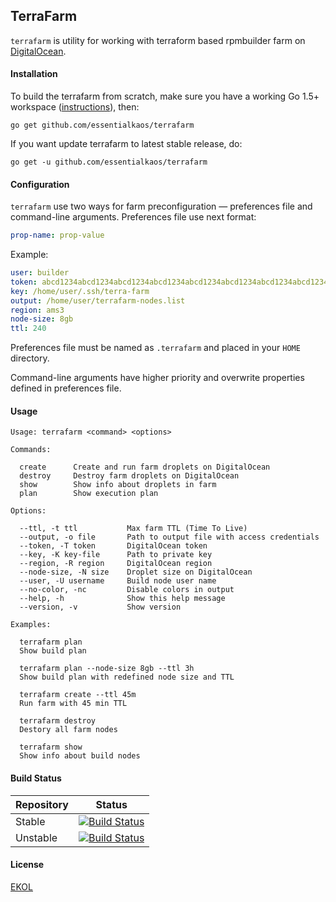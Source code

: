 ## TerraFarm

`terrafarm` is utility for working with terraform based rpmbuilder farm on [DigitalOcean](https://www.digitalocean.com).

#### Installation

To build the terrafarm from scratch, make sure you have a working Go 1.5+ workspace ([instructions](https://golang.org/doc/install)), then:

```
go get github.com/essentialkaos/terrafarm
```

If you want update terrafarm to latest stable release, do:

```
go get -u github.com/essentialkaos/terrafarm
```

#### Configuration

`terrafarm` use two ways for farm preconfiguration — preferences file and command-line arguments. Preferences file use next format:

```yaml
prop-name: prop-value
```

Example:

```yaml
user: builder
token: abcd1234abcd1234abcd1234abcd1234abcd1234abcd1234abcd1234abcd1234
key: /home/user/.ssh/terra-farm
output: /home/user/terrafarm-nodes.list
region: ams3
node-size: 8gb
ttl: 240
```

Preferences file must be named as `.terrafarm` and placed in your `HOME` directory.

Command-line arguments have higher priority and overwrite properties defined in preferences file.

#### Usage

```
Usage: terrafarm <command> <options>

Commands:

  create      Create and run farm droplets on DigitalOcean
  destroy     Destroy farm droplets on DigitalOcean
  show        Show info about droplets in farm
  plan        Show execution plan

Options:

  --ttl, -t ttl           Max farm TTL (Time To Live)
  --output, -o file       Path to output file with access credentials
  --token, -T token       DigitalOcean token
  --key, -K key-file      Path to private key
  --region, -R region     DigitalOcean region
  --node-size, -N size    Droplet size on DigitalOcean
  --user, -U username     Build node user name
  --no-color, -nc         Disable colors in output
  --help, -h              Show this help message
  --version, -v           Show version

Examples:

  terrafarm plan
  Show build plan

  terrafarm plan --node-size 8gb --ttl 3h
  Show build plan with redefined node size and TTL

  terrafarm create --ttl 45m
  Run farm with 45 min TTL

  terrafarm destroy
  Destory all farm nodes

  terrafarm show
  Show info about build nodes

```

#### Build Status

| Repository | Status |
|------------|--------|
| Stable | [![Build Status](https://travis-ci.org/essentialkaos/terrafarm.svg?branch=master)](https://travis-ci.org/essentialkaos/terrafarm) |
| Unstable | [![Build Status](https://travis-ci.org/essentialkaos/terrafarm.svg?branch=develop)](https://travis-ci.org/essentialkaos/terrafarm) |

#### License

[EKOL](https://essentialkaos.com/ekol)
